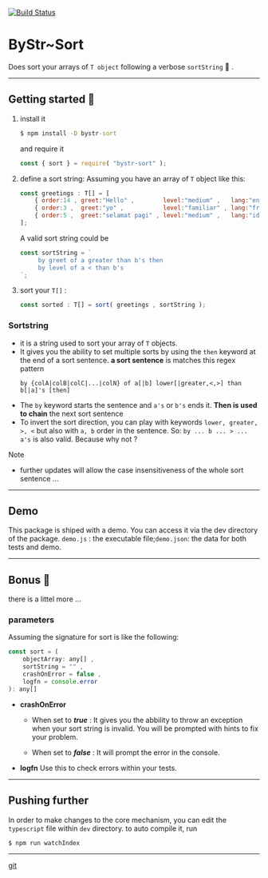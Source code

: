[![Build Status](https://app.travis-ci.com/ManuUseGitHub/sorter.svg?branch=master)](https://app.travis-ci.com/ManuUseGitHub/sorter)
# ByStr~Sort
Does sort your arrays of `T object` following a verbose `sortString` 🙂 .

----------------------------------------------------------------
## Getting started 🚀
1. install it
    ```cmd
    $ npm install -D bystr-sort
    ```
    and require it 
    ```js
    const { sort } = require( "bystr-sort" );
    ```
1. define a sort string:
   Assuming you have an array of `T` object like this:
   ```js
   const greetings : T[] = [ 
       { order:14 , greet:"Hello" ,        level:"medium" ,   lang:"en" },
       { order:3 ,  greet:"yo" ,           level:"familiar" , lang:"fr" },
       { order:5 ,  greet:"selamat pagi" , level:"medium" ,   lang:"id" }
   ];
   ```
   A valid sort string could be
   ```js
   const sortString = `
        by greet of a greater than b's then
        by level of a < than b's
   `;
   ```
1. sort your `T[]` :
   ```js
   const sorted : T[] = sort( greetings , sortString );
   ```

### Sortstring
- it is a string used to sort your array of `T` objects. 
- It gives you the ability to set multiple sorts by using the `then` keyword at the end of a sort sentence. **a sort sentence** is matches this regex pattern
  ```regex
  by {colA|colB|colC|...|colN} of a[|b] lower[|greater,<,>] than b[|a]'s [then]
  ```
- The `by` keyword starts the sentence and `a's` or `b's` ends it. **Then is used to chain** the next sort sentence
- To invert the sort direction, you can play with keywords `lower, greater, >, <` but also with `a, b` order in the sentence. So: `by ... b ... > ... a's` is also valid. Because why not ?

Note
- further updates will allow the case insensitiveness of the whole sort sentence ...
----------------------------------------------------------------
## Demo

This package is shiped with a demo. You can access it via the dev directory of the package.
`demo.js` : the executable file;`demo.json`: the data for both tests and demo.

----------------------------------------------------------------
## Bonus 🎈
there is a littel more ...
### parameters
Assuming the signature for sort is like the following:
```js
const sort = (
    objectArray: any[] ,
    sortString = "" ,
    crashOnError = false ,
    logfn = console.error
): any[]
```
- **crashOnError**
  - When set to ***true*** : 
  It gives you the abbility to throw an exception when your sort string is invalid. You will be prompted with hints to fix your problem.

  - When set to ***false*** :
  It will prompt the error in the console.

- **logfn**
  Use this to check errors within your tests.
---
## Pushing further
In order to make changes to the core mechanism, you can edit the `typescript` file within `dev` directory. to auto compile it, run 
```cmd
$ npm run watchIndex
```
----------------------------------------------------------------
[git](https://github.com/ManuUseGitHub/sorter)